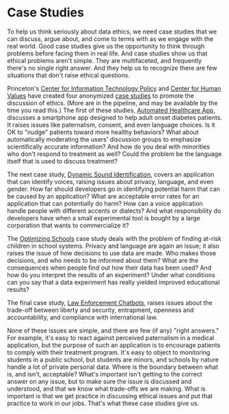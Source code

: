 Case Studies
============

To help us think seriously about data ethics, we need case studies that
we can discuss, argue about, and come to terms with as we engage with
the real world. Good case studies give us the opportunity to think
through problems before facing them in real life. And case studies show
us that ethical problems aren't simple. They are multifaceted, and
frequently there's no single right answer. And they help us to
recognize there are few situations that don't raise ethical questions.

Princeton's [Center for Information Technology
Policy](https://citp.princeton.edu/) and [Center for Human
Values](https://uchv.princeton.edu/) have created four anonymized [case
studies](https://aiethics.princeton.edu/case-studies/) to promote the
discussion of ethics. (More are in the pipeline, and may be available by
the time you read this.) The first of these studies, [Automated
Healthcare App](http://bit.ly/2LaqfUJ), discusses a smartphone app
designed to help adult onset diabetes patients. It raises issues like
paternalism, consent, and even language choices. Is it OK to "nudge"
patients toward more healthy behaviors? What about automatically
moderating the users' discussion groups to emphasize scientifically
accurate information? And how do you deal with minorities who don't
respond to treatment as well? Could the problem be the language itself
that is used to discuss treatment?

The next case study, [Dynamic Sound
Identification](http://bit.ly/2mv6x7q), covers an application that can
identify voices, raising issues about privacy, language, and even
gender. How far should developers go in identifying potential harm that
can be caused by an application? What are acceptable error rates for an
application that can potentially do harm? How can a voice application
handle people with different accents or dialects? And what
responsibility do developers have when a small experimental tool is
bought by a large corporation that wants to commercialize it?

The [Optimizing Schools](http://bit.ly/2uCZQVn) case study deals with
the problem of finding at-risk children in school systems. Privacy and
language are again an issue; it also raises the issue of how decisions
to use data are made. Who makes those decisions, and who needs to be
informed about them? What are the consequences when people find out how
their data has been used? And how do you interpret the results of an
experiment? Under what conditions can you say that a data experiment has
really yielded improved educational results?

The final case study, [Law Enforcement Chatbots](http://bit.ly/2JFm3a4),
raises issues about the trade-off between liberty and security,
entrapment, openness and accountability, and compliance with
international law.

None of these issues are simple, and there are few (if any) "right
answers." For example, it's easy to react against perceived paternalism
in a medical application, but the purpose of such an application is to
encourage patients to comply with their treatment program. It's easy to
object to monitoring students in a public school, but students are
minors, and schools by nature handle a lot of private personal data.
Where is the boundary between what is, and isn't, acceptable? What's
important isn't getting to the correct answer on any issue, but to make
sure the issue is discussed and understood, and that we know what
trade-offs we are making. What is important is that we get practice in
discussing ethical issues and put that practice to work in our jobs.
That's what these case studies give us.

